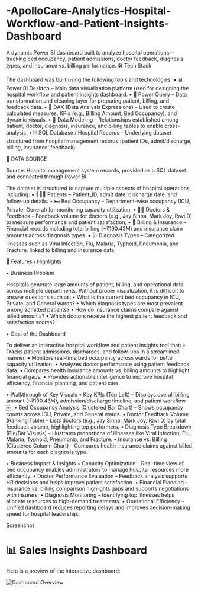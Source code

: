 # -ApolloCare-Analytics-Hospital-Workflow-and-Patient-Insights-Dashboard
A dynamic Power BI dashboard built to analyze hospital operations—tracking bed occupancy, patient admissions, doctor feedback, diagnosis types, and insurance vs. billing performance.
🛠️ Tech Stack

The dashboard was built using the following tools and technologies:
	•	📊 Power BI Desktop – Main data visualization platform used for designing the hospital workflow and patient insights dashboard.
	•	📂 Power Query – Data transformation and cleaning layer for preparing patient, billing, and feedback data.
	•	🧠 DAX (Data Analysis Expressions) – Used to create calculated measures, KPIs (e.g., Billing Amount, Bed Occupancy), and dynamic visuals.
	•	📝 Data Modeling – Relationships established among patient, doctor, diagnosis, insurance, and billing tables to enable cross-analysis.
	•	🗄️ SQL Database / Hospital Records – Underlying dataset structured from hospital management records (patient IDs, admit/discharge, billing, insurance, feedback).

 📂 DATA SOURCE

Source: Hospital management system records, provided as a SQL dataset and connected through Power BI.

The dataset is structured to capture multiple aspects of hospital operations, including:
	•	🧑‍🤝‍🧑 Patients – Patient_ID, admit date, discharge date, and follow-up details.
	•	🛏️ Bed Occupancy – Department-wise occupancy (ICU, Private, General) for monitoring capacity utilization.
	•	👨‍⚕️ Doctors & Feedback – Feedback volume for doctors (e.g., Jay Sinha, Mark Joy, Ravi D) to measure performance and patient satisfaction.
	•	🧾 Billing & Insurance – Financial records including total billing (~₹190.43M) and insurance claim amounts across diagnosis types.
	•	🩺 Diagnosis Types – Categorized illnesses such as Viral Infection, Flu, Malaria, Typhoid, Pneumonia, and Fracture, linked to billing and insurance data.

 🌟 Features / Highlights

• Business Problem

Hospitals generate large amounts of patient, billing, and operational data across multiple departments. Without proper visualization, it is difficult to answer questions such as:
	•	What is the current bed occupancy in ICU, Private, and General wards?
	•	Which diagnosis types are most prevalent among admitted patients?
	•	How do insurance claims compare against billed amounts?
	•	Which doctors receive the highest patient feedback and satisfaction scores?

• Goal of the Dashboard

To deliver an interactive hospital workflow and patient insights tool that:
	•	Tracks patient admissions, discharges, and follow-ups in a streamlined manner.
	•	Monitors real-time bed occupancy across wards for better capacity utilization.
	•	Analyzes doctor performance using patient feedback data.
	•	Compares health insurance amounts vs. billing amounts to highlight financial gaps.
	•	Provides actionable intelligence to improve hospital efficiency, financial planning, and patient care.

• Walkthrough of Key Visuals
	•	Key KPIs (Top Left) – Displays overall billing amount (~₹190.43M), admission/discharge timeline, and patient workflow ￼.
	•	Bed Occupancy Analysis (Clustered Bar Chart) – Shows occupancy counts across ICU, Private, and General wards.
	•	Doctor Feedback Volume (Ranking Table) – Lists doctors (e.g., Jay Sinha, Mark Joy, Ravi D) by total feedback volume, highlighting top performers.
	•	Diagnosis Type Breakdown (Pie/Bar Visuals) – Illustrates proportions of illnesses like Viral Infection, Flu, Malaria, Typhoid, Pneumonia, and Fracture.
	•	Insurance vs. Billing (Clustered Column Chart) – Compares health insurance claims against billed amounts for each diagnosis type.

• Business Impact & Insights
	•	Capacity Optimization – Real-time view of bed occupancy enables administrators to manage hospital resources more efficiently.
	•	Doctor Performance Evaluation – Feedback analysis supports HR decisions and helps improve patient satisfaction.
	•	Financial Planning – Insurance vs. billing comparison highlights gaps and supports negotiations with insurers.
	•	Diagnosis Monitoring – Identifying top illnesses helps allocate resources to high-demand treatments.
	•	Operational Efficiency – Unified dashboard reduces reporting delays and improves decision-making speed for hospital leadership.
 
   Screenshot
    

# 📊 Sales Insights Dashboard

Here is a preview of the interactive dashboard:

![Dashboard Overview]([assets/dashboard_overview.png](https://github.com/Akash-yadav01/-ApolloCare-Analytics-Hospital-Workflow-and-Patient-Insights-Dashboard/blob/main/Snapshot%20of%20the%20Dashboard.png))

